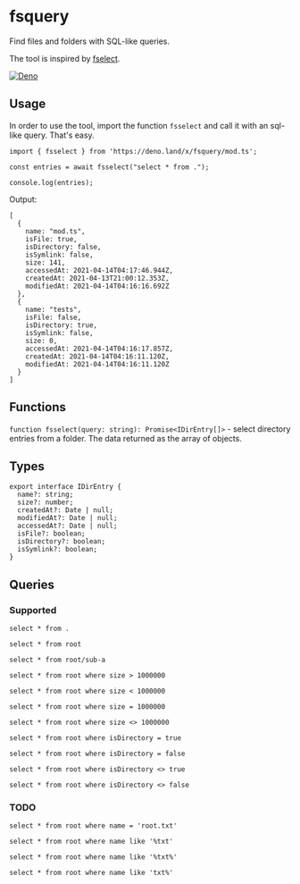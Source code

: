 # fsquery

Find files and folders with SQL-like queries.

The tool is inspired by [fselect](https://github.com/jhspetersson/fselect).

[![Deno](https://github.com/FSou1/fsquery/actions/workflows/deno.yml/badge.svg)](https://github.com/FSou1/fsquery/actions/workflows/deno.yml)

## Usage

In order to use the tool, import the function `fsselect` and call it with an sql-like query. That's easy.

```
import { fsselect } from 'https://deno.land/x/fsquery/mod.ts';

const entries = await fsselect("select * from .");

console.log(entries);
```

Output:
```
[
  {
    name: "mod.ts",
    isFile: true,
    isDirectory: false,
    isSymlink: false,
    size: 141,
    accessedAt: 2021-04-14T04:17:46.944Z,
    createdAt: 2021-04-13T21:00:12.353Z,
    modifiedAt: 2021-04-14T04:16:16.692Z
  },
  {
    name: "tests",
    isFile: false,
    isDirectory: true,
    isSymlink: false,
    size: 0,
    accessedAt: 2021-04-14T04:16:17.857Z,
    createdAt: 2021-04-14T04:16:11.120Z,
    modifiedAt: 2021-04-14T04:16:11.120Z
  }
]
```

## Functions

`function fsselect(query: string): Promise<IDirEntry[]>` - select directory entries from a folder. The data returned as the array of objects.

## Types

```
export interface IDirEntry {
  name?: string;
  size?: number;
  createdAt?: Date | null;
  modifiedAt?: Date | null;
  accessedAt?: Date | null;
  isFile?: boolean;
  isDirectory?: boolean;
  isSymlink?: boolean;
}
```

## Queries

### Supported 

`select * from .`

`select * from root`

`select * from root/sub-a`

`select * from root where size > 1000000`

`select * from root where size < 1000000`

`select * from root where size = 1000000`

`select * from root where size <> 1000000`

`select * from root where isDirectory = true`

`select * from root where isDirectory = false`

`select * from root where isDirectory <> true`

`select * from root where isDirectory <> false`

### TODO

`select * from root where name = 'root.txt'`

`select * from root where name like '%txt'`

`select * from root where name like '%txt%'`

`select * from root where name like 'txt%'`
